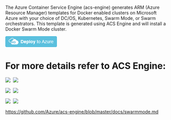 The Azure Container Service Engine (acs-engine) generates ARM (Azure Resource Manager) templates for Docker enabled clusters on Microsoft Azure with your choice of DC/OS, Kubernetes, Swarm Mode, or Swarm orchestrators. This template is generated using ACS Engine and will install a Docker Swarm Mode cluster.

<a href="https://portal.azure.com/#create/Microsoft.Template/uri/https%3A%2F%2Fraw.githubusercontent.com%2Fazure%2Fazure-quickstart-templates%2Fmaster%2F101-acsengine-swarmmode%2Fazuredeploy.json" target="_blank">
    <img src="https://raw.githubusercontent.com/Azure/azure-quickstart-templates/master/1-CONTRIBUTION-GUIDE/images/deploytoazure.png"/>
</a>

# For more details refer to ACS Engine: 

<IMG SRC="https://azbotstorage.blob.core.windows.net/badges/101-acsengine-swarmmode/PublicLastTestDate.svg" />&nbsp;
<IMG SRC="https://azbotstorage.blob.core.windows.net/badges/101-acsengine-swarmmode/PublicDeployment.svg" />&nbsp;

<IMG SRC="https://azbotstorage.blob.core.windows.net/badges/101-acsengine-swarmmode/FairfaxLastTestDate.svg" />&nbsp;
<IMG SRC="https://azbotstorage.blob.core.windows.net/badges/101-acsengine-swarmmode/FairfaxDeployment.svg" />&nbsp;

<IMG SRC="https://azbotstorage.blob.core.windows.net/badges/101-acsengine-swarmmode/BestPracticeResult.svg" />&nbsp;
<IMG SRC="https://azbotstorage.blob.core.windows.net/badges/101-acsengine-swarmmode/CredScanResult.svg" />&nbsp;

https://github.com/Azure/acs-engine/blob/master/docs/swarmmode.md
